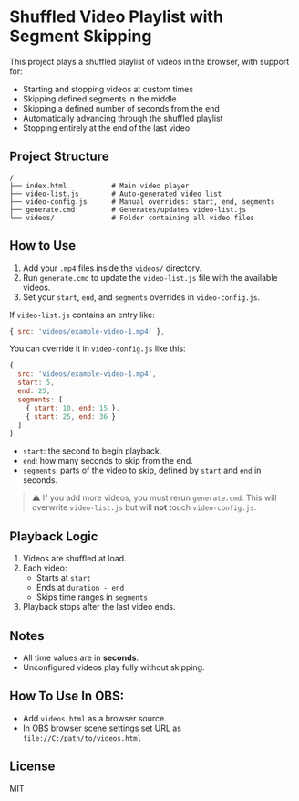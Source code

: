 # Shuffled Video Playlist with Segment Skipping

This project plays a shuffled playlist of videos in the browser, with support for:
- Starting and stopping videos at custom times
- Skipping defined segments in the middle
- Skipping a defined number of seconds from the end
- Automatically advancing through the shuffled playlist
- Stopping entirely at the end of the last video

## Project Structure

```
/
├── index.html           # Main video player
├── video-list.js        # Auto-generated video list
├── video-config.js      # Manual overrides: start, end, segments
├── generate.cmd         # Generates/updates video-list.js
└── videos/              # Folder containing all video files
```

## How to Use

1. Add your `.mp4` files inside the `videos/` directory.
2. Run `generate.cmd` to update the `video-list.js` file with the available videos.
3. Set your `start`, `end`, and `segments` overrides in `video-config.js`.

If `video-list.js` contains an entry like:

```js
{ src: 'videos/example-video-1.mp4' },
```

You can override it in `video-config.js` like this:

```js
{
  src: 'videos/example-video-1.mp4',
  start: 5,
  end: 25,
  segments: [
    { start: 10, end: 15 },
    { start: 25, end: 36 }
  ]
}
```

- `start`: the second to begin playback.
- `end`: how many seconds to skip from the end.
- `segments`: parts of the video to skip, defined by `start` and `end` in seconds.

> ⚠️ If you add more videos, you must rerun `generate.cmd`. This will overwrite `video-list.js` but will **not** touch `video-config.js`.

## Playback Logic

1. Videos are shuffled at load.
2. Each video:
    - Starts at `start`
    - Ends at `duration - end`
    - Skips time ranges in `segments`
3. Playback stops after the last video ends.

## Notes

- All time values are in **seconds**.
- Unconfigured videos play fully without skipping.

## How To Use In OBS:

- Add `videos.html` as a browser source.
- In OBS browser scene settings set URL as `file://C:/path/to/videos.html`

## License

MIT
